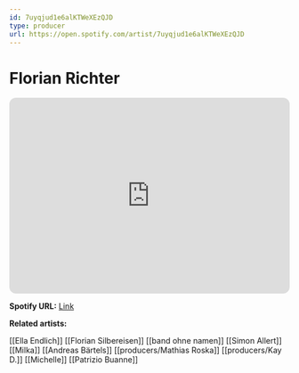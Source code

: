 ```yaml
---
id: 7uyqjud1e6alKTWeXEzQJD
type: producer
url: https://open.spotify.com/artist/7uyqjud1e6alKTWeXEzQJD
---
```

# Florian Richter

<iframe style="border-radius:12px" src="https://open.spotify.com/embed/artist/7uyqjud1e6alKTWeXEzQJD" width="100%" height="352" frameBorder="0" allowfullscreen="" allow="autoplay; clipboard-write; encrypted-media; fullscreen; picture-in-picture" loading="lazy"></iframe>

**Spotify URL:** [Link](https://open.spotify.com/artist/7uyqjud1e6alKTWeXEzQJD)

**Related artists:**

[[Ella Endlich]]
[[Florian Silbereisen]]
[[band ohne namen]]
[[Simon Allert]]
[[Milka]]
[[Andreas Bärtels]]
[[producers/Mathias Roska]]
[[producers/Kay D.]]
[[Michelle]]
[[Patrizio Buanne]]
